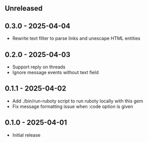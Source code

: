 ## Unreleased
## 0.3.0 - 2025-04-04

- Rewrite text filter to parse links and unescape HTML entities

## 0.2.0 - 2025-04-03

- Support reply on threads
- Ignore message events without text field

## 0.1.1 - 2025-04-02

- Add ./bin/run-ruboty script to run ruboty locally with this gem
- Fix message formatting issue when :code option is given

## 0.1.0 - 2025-04-01

- Initial release

